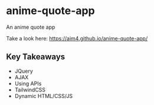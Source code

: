 # anime-quote-app
An anime quote app

Take a look here: https://aim4.github.io/anime-quote-app/

## Key Takeaways
- JQuery
- AJAX
- Using APIs
- TailwindCSS
- Dynamic HTML/CSS/JS
